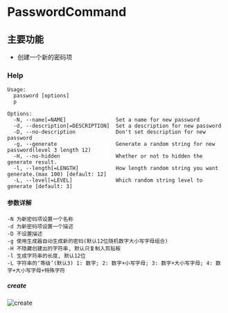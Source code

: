 # PasswordCommand

## 主要功能

- 创建一个新的密码项

### Help

```
Usage:
  password [options]
  p 

Options:
  -N, --name[=NAME]                Set a name for new password
  -d, --description[=DESCRIPTION]  Set a description for new password
  -D, --no-description             Don't set description for new password
  -g, --generate                   Generate a random string for new password(level 3 length 12)
  -H, --no-hidden                  Whether or not to hidden the generate result.
  -l, --length[=LENGTH]            How length random string you want generate.(max 100) [default: 12]
  -L, --level[=LEVEL]              Which random string level to generate [default: 3]
```
#### 参数详解

```
-N 为新密码项设置一个名称
-d 为新密码项设置一个描述
-D 不设置描述
-g 使用生成器自动生成新的密码(默认12位随机数字大小写字母组合)
-H 不隐藏创建出的字符串, 默认只复制入剪贴板 
-l 生成字符串的长度, 默认12位
-L 字符串的‘等级’(默认3) 1: 数字; 2: 数字+小写字母; 3: 数字+大小写字母; 4: 数字+大小写字母+特殊字符
```

##### create

![create](http://assest.dowte.com/imgs/pass-cli/password-g-D.jpg)
